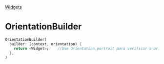 [Widgets](https://github.com/leofds/flutter-class/blob/master/flutter/widgets/README.md)

# OrientationBuilder

```dart
OrientationBuilder(
  builder: (context, orientation) {
    return <Widget>;    //Use Orientation.portrait para verificar a orientação
  },
)
```
